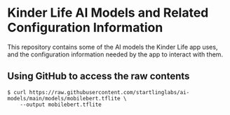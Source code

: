# Kinder Life AI Models and Related Configuration Information

This repository contains some of the AI models the Kinder Life app uses, and the
configuration information needed by the app to interact with them.

## Using GitHub to access the raw contents

    $ curl https://raw.githubusercontent.com/startlinglabs/ai-models/main/models/mobilebert.tflite \
    	--output mobilebert.tflite

